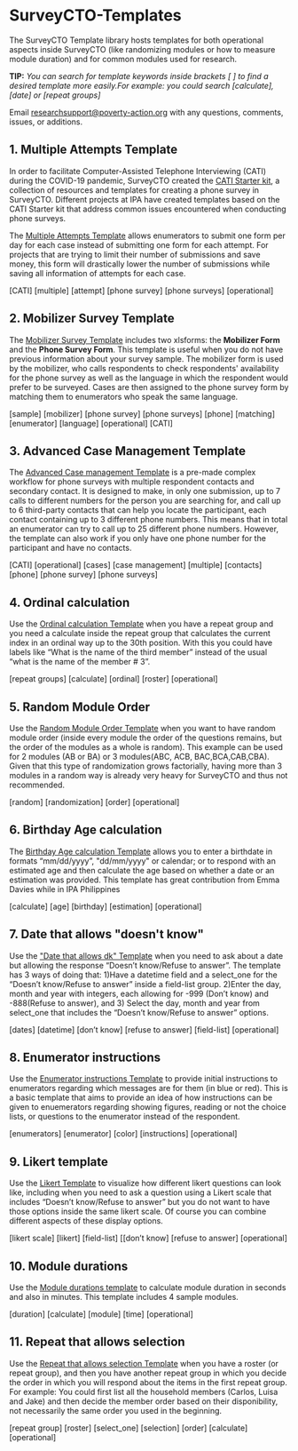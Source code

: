 # SurveyCTO-Templates

The SurveyCTO Template library hosts templates for both operational aspects inside SurveyCTO (like randomizing modules or how to measure module duration) and for common modules used for research. 


**TIP:** *You can search for template keywords inside brackets [ ] to find a desired template more easily.For example: you could search [calculate], [date] or [repeat groups]* 

Email [researchsupport@poverty-action.org](mailto:poverty-action.org) with any questions, comments, issues, or additions.

## 1. Multiple Attempts Template

In order to facilitate Computer-Assisted Telephone Interviewing (CATI) during the COVID-19 pandemic, SurveyCTO created the [CATI Starter kit](https://support.surveycto.com/hc/en-us/articles/360044958494-Computer-Assisted-Telephone-Interviewing-CATI-starter-kit), a collection of resources and templates for creating a phone survey in SurveyCTO. Different projects at IPA have created templates based on the CATI Starter kit that address common issues encountered when conducting phone surveys.

The [Multiple Attempts Template](https://github.com/PovertyAction/SurveyCTO-Templates/tree/master/Multiple%20Attempts%20Template) allows enumerators to submit one form per day for each case instead of submitting one form for each attempt. For projects that are trying to limit their number of submissions and save money, this form will drastically lower the number of submissions while saving all information of attempts for each case. 

[CATI] [multiple] [attempt] [phone survey] [phone surveys] [operational]

## 2. Mobilizer Survey Template

The [Mobilizer Survey Template](https://github.com/PovertyAction/SurveyCTO-Templates/tree/master/Mobilizer%20Survey%20Template) includes two xlsforms: the __Mobilizer Form__ and the __Phone Survey Form__. This template is useful when you do not have previous information about your survey sample. The mobilizer form is used by the mobilizer, who calls respondents to check respondents' availability for the phone survey as well as the language in which the respondent would prefer to be surveyed. Cases are then assigned to the phone survey form by matching them to enumerators who speak the same language.

[sample] [mobilizer] [phone survey] [phone surveys] [phone] [matching] [enumerator] [language] [operational] [CATI]

## 3. Advanced Case Management Template

The [Advanced Case management Template](https://github.com/PovertyAction/SurveyCTO-Templates/tree/master/Advanced%20Case%20Management%20Template) is a pre-made complex workflow for phone surveys with multiple respondent contacts and secondary contact. It is designed to make, in only one submission, up to 7 calls to different numbers for the person you are searching for, and call up to 6 third-party contacts that can help you locate the participant, each contact containing up to 3 different phone numbers. This means that in total an enumerator can try to call up to 25 different phone numbers. However, the template can also work if you only have one phone number for the participant and have no contacts.

[CATI] [operational] [cases] [case management] [multiple] [contacts] [phone] [phone survey] [phone surveys]

## 4. Ordinal calculation

Use the [Ordinal calculation Template](https://github.com/PovertyAction/SurveyCTO-Templates/tree/master/Ordinal_calculation) when you have a repeat group and you need a calculate inside the repeat group that calculates the current index in an ordinal way up to the 30th position. With this you could have labels like “What is the name of the third member” instead of the usual “what is the name of the member # 3”.

[repeat groups] [calculate] [ordinal] [roster] [operational]

## 5. Random Module Order

Use the [Random Module Order Template](https://github.com/PovertyAction/SurveyCTO-Templates/tree/master/Random%20Module%20Order) when you want to have random module order (inside every module the order of the questions remains, but the order of the modules as a whole is random). This example can be used for 2 modules (AB or BA) or 3 modules(ABC, ACB, BAC,BCA,CAB,CBA). Given that this type of randomization grows factorially, having more than 3 modules in a random way is already very heavy for SurveyCTO and thus not recommended.

[random] [randomization] [order] [operational]

## 6. Birthday Age calculation

The [Birthday Age calculation Template](https://github.com/PovertyAction/SurveyCTO-Templates/tree/master/birthday_age_calculation) allows you to enter a birthdate in formats “mm/dd/yyyy”, "dd/mm/yyyy" or calendar; or to respond with an estimated age and then calculate the age based on whether a date or an estimation was provided.
This template has great contribution from Emma Davies while in IPA Philippines

[calculate] [age] [birthday] [estimation] [operational]

## 7. Date that allows "doesn't know"

Use the ["Date that allows dk" Template](https://github.com/PovertyAction/SurveyCTO-Templates/tree/master/date_allows_dk) when you need to ask about a date but allowing the response “Doesn’t know/Refuse to answer”. The template has 3 ways of doing that: 1)Have a datetime field and a select_one for the “Doesn’t know/Refuse to answer” inside a field-list group. 2)Enter the day, month and year with integers, each allowing for -999 (Don’t know) and -888(Refuse to answer), and 3) Select the day, month and year from select_one that includes the “Doesn’t know/Refuse to answer” options.

[dates] [datetime] [don’t know] [refuse to answer] [field-list] [operational]

## 8. Enumerator instructions

Use the [Enumerator instructions Template](https://github.com/PovertyAction/SurveyCTO-Templates/tree/master/enumerator_instructions) to provide initial instructions to enumerators regarding which messages are for them (in blue or red). This is a basic template that aims to provide an idea of how instructions can be given to enuemerators regarding showing figures, reading or not the choice lists, or questions to the enumerator instead of the respondent.

[enumerators] [enumerator] [color] [instructions] [operational]

## 9. Likert template
Use the [Likert Template](https://github.com/PovertyAction/SurveyCTO-Templates/tree/master/likert_template) to visualize how different likert questions can look like, including when you need to ask a question using a Likert scale that includes “Doesn’t know/Refuse to answer” but you do not want to have those options inside the same likert scale. Of course you can combine different aspects of these display options.

[likert scale] [likert] [field-list] [[don’t know] [refuse to answer] [operational]
## 10. Module durations
Use the [Module durations template](https://github.com/PovertyAction/SurveyCTO-Templates/tree/master/module_durations) to calculate module duration in seconds and also in minutes. This template includes 4 sample modules.

[duration] [calculate] [module] [time] [operational]

## 11. Repeat that allows selection

Use the [Repeat that allows selection Template](https://github.com/PovertyAction/SurveyCTO-Templates/tree/master/repeat_allows_selection) when you have a roster (or repeat group), and then you have another repeat group in which you decide the order in which you will respond about the items in the first repeat group. For example: You could first list all the household members (Carlos, Luisa and Jake) and then decide the member order based on their disponibility, not necessarily the same order you used in the beginning.

[repeat group] [roster] [select_one] [selection] [order] [calculate] [operational]
